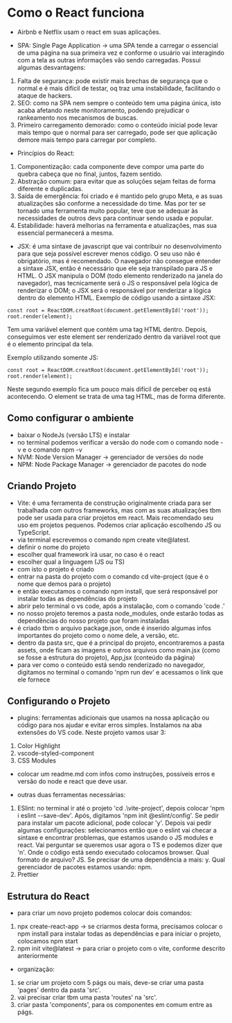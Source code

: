 # Como o React funciona

- Airbnb e Netflix usam o react em suas aplicações.

- SPA: Single Page Application -> uma SPA tende a carregar o essencial de uma página na sua primeira vez e conforme o usuário vai interagindo com a tela as outras informações vão sendo carregadas. Possui algumas desvantagens:

1. Falta de segurança: pode existir mais brechas de segurança que o normal e é mais difícil de testar, oq traz uma instabilidade, facilitando o ataque de hackers.
2. SEO: como na SPA nem sempre o conteúdo tem uma página única, isto acaba afetando neste monitoramento, podendo prejudicar o rankeamento nos mecanismos de buscas.
3. Primeiro carregamento demorado: como o conteúdo inicial pode levar mais tempo que o normal para ser carregado, pode ser que aplicação demore mais tempo para carregar por completo.

- Princípios do React:

1. Componentização: cada componente deve compor uma parte do quebra cabeça que no final, juntos, fazem sentido.
2. Abstração comum: para evitar que as soluções sejam feitas de forma diferente e duplicadas.
3. Saída de emergência: foi criado e é mantido pelo grupo Meta, e as suas atualizações são conforme a necessidade do time. Mas por ter se tornado uma ferramenta muito popular, teve que se adequar às necessidades de outros devs para continuar sendo usada e popular.
4. Estabilidade: haverá melhorias na ferramenta e atualizações, mas sua essencial permanecerá a mesma.

- JSX: é uma sintaxe de javascript que vai contribuir no desenvolvimento para que seja possível escrever menos código. O seu uso não é obrigatório, mas é recomendado. O navegador não consegue entender a sintaxe JSX, então é necessário que ele seja transpilado para JS e HTML. O JSX manipula o DOM (todo elemento renderizado na janela do navegador), mas tecnicamente será o JS o responsável pela lógica de renderizar o DOM; o JSX será o responsável por renderizar a lógica dentro do elemento HTML.
  Exemplo de código usando a sintaxe JSX:

```const element = <h1> Como usar o JSX </h1>
const root = ReactDOM.creatRoot(document.getElementById('root'));
root.render(element);
```

Tem uma variável element que contém uma tag HTML dentro. Depois, conseguimos ver este element ser renderizado dentro da variável root que é o elemento principal da tela.

Exemplo utilizando somente JS:

```const element = React.createElement('h1', {}, 'Não utilizando o JSX');
const root = ReactDOM.creatRoot(document.getElementById('root'));
root.render(element);
```

Neste segundo exemplo fica um pouco mais difícil de perceber oq está acontecendo. O element se trata de uma tag HTML, mas de forma diferente.

## Como configurar o ambiente

- baixar o NodeJs (versão LTS) e instalar
- no terminal podemos verificar a versão do node com o comando node -v e o comando npm -v
- NVM: Node Version Manager -> gerenciador de versões do node
- NPM: Node Package Manager -> gerenciador de pacotes do node

## Criando Projeto

- Vite: é uma ferramenta de construção originalmente criada para ser trabalhada com outros frameworks, mas com as suas atualizações tbm pode ser usada para criar projetos em react. Mais recomendado seu uso em projetos pequenos. Podemos criar aplicação escolhendo JS ou TypeScript.
- via terminal escrevemos o comando npm create vite@latest.
- definir o nome do projeto
- escolher qual framework irá usar, no caso é o react
- escolher qual a linguagem (JS ou TS)
- com isto o projeto é criado
- entrar na pasta do projeto com o comando cd vite-project (que é o nome que demos para o projeto)
- e então executamos o comando npm install, que será responsável por instalar todas as dependências do projeto
- abrir pelo terminal o vs code, após a instalação, com o comando 'code .'
- no nosso projeto teremos a pasta node_modules, onde estarão todas as dependências do nosso projeto que foram instaladas
- é criado tbm o arquivo package.json, onde é inserido algumas infos importantes do projeto como o nome dele, a versão, etc.
- dentro da pasta src, que é a principal do projeto, encontraremos a pasta assets, onde ficam as imagens e outros arquivos como main.jsx (como se fosse a estrutura do projeto), App,jsx (conteúdo da página)
- para ver como o conteúdo está sendo renderizado no navegador, digitamos no terminal o comando 'npm run dev' e acessamos o link que ele fornece

## Configurando o Projeto

- plugins: ferramentas adicionais que usamos na nossa aplicação ou código para nos ajudar e evitar erros simples. Instalamos na aba extensões do VS code. Neste projeto vamos usar 3:

1. Color Highlight
2. vscode-styled-component
3. CSS Modules

- colocar um readme.md com infos como instruções, possíveis erros e versão do node e react que deve usar.

- outras duas ferramentas necessárias:

1. ESlint: no terminal ir até o projeto 'cd .\vite-project\', depois colocar 'npm i eslint --save-dev'. Após, digitamos 'npm init @eslint/config'. Se pedir para instalar um pacote adicional, pode colocar 'y'. Depois vai pedir algumas configurações: selecionamos então que o eslint vai checar a sintaxe e encontrar problemas, que estamos usando o JS modules e react. Vai perguntar se queremos usar agora o TS e podemos dizer que 'n'. Onde o código está sendo executado colocamos browser. Qual formato de arquivo? JS. Se precisar de uma dependência a mais: y. Qual gerenciador de pacotes estamos usando: npm.
2. Prettier

## Estrutura do React

- para criar um novo projeto podemos colocar dois comandos:

1. npx create-react-app -> se criarmos desta forma, precisamos colocar o npm install para instalar todas as dependências e para iniciar o projeto, colocamos npm start
2. npm init vite@latest -> para criar o projeto com o vite, conforme descrito anteriormente

- organização:

1. se criar um projeto com 5 págs ou mais, deve-se criar uma pasta 'pages' dentro da pasta 'src'.
2. vai precisar criar tbm uma pasta 'routes' na 'src'.
3. criar pasta 'components', para os componentes em comum entre as págs.
